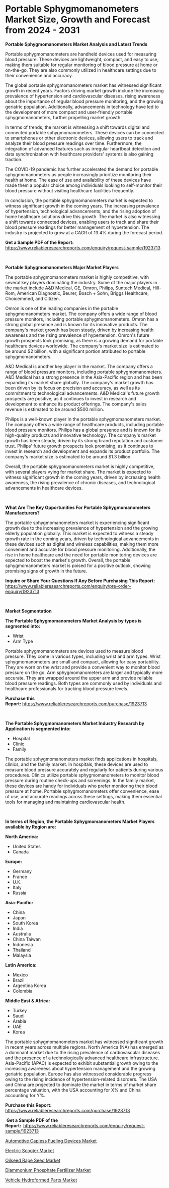 <p><h1>Portable Sphygmomanometers Market Size, Growth and Forecast from 2024 - 2031</h1></p><p><strong>Portable Sphygmomanometers Market Analysis and Latest Trends</strong></p>
<p><p>Portable sphygmomanometers are handheld devices used for measuring blood pressure. These devices are lightweight, compact, and easy to use, making them suitable for regular monitoring of blood pressure at home or on-the-go. They are also commonly utilized in healthcare settings due to their convenience and accuracy.</p><p>The global portable sphygmomanometers market has witnessed significant growth in recent years. Factors driving market growth include the increasing prevalence of hypertension and cardiovascular diseases, rising awareness about the importance of regular blood pressure monitoring, and the growing geriatric population. Additionally, advancements in technology have led to the development of more compact and user-friendly portable sphygmomanometers, further propelling market growth.</p><p>In terms of trends, the market is witnessing a shift towards digital and connected portable sphygmomanometers. These devices can be connected to smartphones or other electronic devices, allowing users to track and analyze their blood pressure readings over time. Furthermore, the integration of advanced features such as irregular heartbeat detection and data synchronization with healthcare providers' systems is also gaining traction.</p><p>The COVID-19 pandemic has further accelerated the demand for portable sphygmomanometers as people increasingly prioritize monitoring their health at home. The ease of use and availability of these devices have made them a popular choice among individuals looking to self-monitor their blood pressure without visiting healthcare facilities frequently.</p><p>In conclusion, the portable sphygmomanometers market is expected to witness significant growth in the coming years. The increasing prevalence of hypertension, technological advancements, and the rising adoption of home healthcare solutions drive this growth. The market is also witnessing a shift towards connected devices, enabling users to track and share their blood pressure readings for better management of hypertension. The industry is projected to grow at a CAGR of 13.4% during the forecast period.</p></p>
<p><strong>Get a Sample PDF of the Report:&nbsp;</strong> <a href="https://www.reliableresearchreports.com/enquiry/request-sample/1923713">https://www.reliableresearchreports.com/enquiry/request-sample/1923713</a></p>
<p>&nbsp;</p>
<p><strong>Portable Sphygmomanometers Major Market Players</strong></p>
<p><p>The portable sphygmomanometers market is highly competitive, with several key players dominating the industry. Some of the major players in the market include A&D Medical, GE, Omron, Philips, Suntech Medical, Hill-Rom, American Diagnostic, Beurer, Bosch + Sohn, Briggs Healthcare, Choicemmed, and Citizen.</p><p>Omron is one of the leading companies in the portable sphygmomanometers market. The company offers a wide range of blood pressure monitors, including portable sphygmomanometers. Omron has a strong global presence and is known for its innovative products. The company's market growth has been steady, driven by increasing health awareness and the rising prevalence of hypertension. Omron's future growth prospects look promising, as there is a growing demand for portable healthcare devices worldwide. The company's market size is estimated to be around $2 billion, with a significant portion attributed to portable sphygmomanometers.</p><p>A&D Medical is another key player in the market. The company offers a range of blood pressure monitors, including portable sphygmomanometers. A&D Medical has a strong presence in the Asia-Pacific region and has been expanding its market share globally. The company's market growth has been driven by its focus on precision and accuracy, as well as its commitment to technological advancements. A&D Medical's future growth prospects are positive, as it continues to invest in research and development to enhance its product offerings. The company's sales revenue is estimated to be around $500 million.</p><p>Philips is a well-known player in the portable sphygmomanometers market. The company offers a wide range of healthcare products, including portable blood pressure monitors. Philips has a global presence and is known for its high-quality products and innovative technology. The company's market growth has been steady, driven by its strong brand reputation and customer trust. Philips' future growth prospects look promising, as it continues to invest in research and development and expands its product portfolio. The company's market size is estimated to be around $1.3 billion.</p><p>Overall, the portable sphygmomanometers market is highly competitive, with several players vying for market share. The market is expected to witness significant growth in the coming years, driven by increasing health awareness, the rising prevalence of chronic diseases, and technological advancements in healthcare devices.</p></p>
<p>&nbsp;</p>
<p><strong>What Are The Key Opportunities For Portable Sphygmomanometers Manufacturers?</strong></p>
<p><p>The portable sphygmomanometers market is experiencing significant growth due to the increasing prevalence of hypertension and the growing elderly population globally. This market is expected to witness a steady growth rate in the coming years, driven by technological advancements in these devices such as digital and wireless capabilities, making them more convenient and accurate for blood pressure monitoring. Additionally, the rise in home healthcare and the need for portable monitoring devices are expected to boost the market's growth. Overall, the portable sphygmomanometers market is poised for a positive outlook, showing promising signs of growth in the future.</p></p>
<p><strong>Inquire or Share Your Questions If Any Before Purchasing This Report:</strong> <a href="https://www.reliableresearchreports.com/enquiry/pre-order-enquiry/1923713">https://www.reliableresearchreports.com/enquiry/pre-order-enquiry/1923713</a></p>
<p>&nbsp;</p>
<p><strong>Market Segmentation</strong></p>
<p><strong>The Portable Sphygmomanometers Market Analysis by types is segmented into:</strong></p>
<p><ul><li>Wrist</li><li>Arm Type</li></ul></p>
<p><p>Portable sphygmomanometers are devices used to measure blood pressure. They come in various types, including wrist and arm types. Wrist sphygmomanometers are small and compact, allowing for easy portability. They are worn on the wrist and provide a convenient way to monitor blood pressure on the go. Arm sphygmomanometers are larger and typically more accurate. They are wrapped around the upper arm and provide reliable blood pressure readings. Both types are commonly used by individuals and healthcare professionals for tracking blood pressure levels.</p></p>
<p><strong>Purchase this Report:&nbsp;</strong><a href="https://www.reliableresearchreports.com/purchase/1923713">https://www.reliableresearchreports.com/purchase/1923713</a></p>
<p>&nbsp;</p>
<p><strong>The Portable Sphygmomanometers Market Industry Research by Application is segmented into:</strong></p>
<p><ul><li>Hospital</li><li>Clinic</li><li>Family</li></ul></p>
<p><p>The portable sphygmomanometers market finds applications in hospitals, clinics, and the family market. In hospitals, these devices are used to measure blood pressure accurately and regularly for patients during various procedures. Clinics utilize portable sphygmomanometers to monitor blood pressure during routine check-ups and screenings. In the family market, these devices are handy for individuals who prefer monitoring their blood pressure at home. Portable sphygmomanometers offer convenience, ease of use, and accurate readings across these settings, making them essential tools for managing and maintaining cardiovascular health.</p></p>
<p>&nbsp;</p>
<p><strong>In terms of Region, the Portable Sphygmomanometers Market Players available by Region are:</strong></p>
<p>
    <p> <strong> North America: </strong>
        <ul>
            <li>United States</li>
            <li>Canada</li>
        </ul>
        </p> 
    <p> <strong> Europe: </strong>
        <ul>
            <li>Germany</li>
            <li>France</li>
            <li>U.K.</li>
            <li>Italy</li>
            <li>Russia</li>
        </ul>
        </p> 
    <p> <strong> Asia-Pacific: </strong>
        <ul>
            <li>China</li>
            <li>Japan</li>
            <li>South Korea</li>
            <li>India</li>
            <li>Australia</li>
            <li>China Taiwan</li>
            <li>Indonesia</li>
            <li>Thailand</li>
            <li>Malaysia</li>
        </ul>
        </p> 
    <p> <strong> Latin America: </strong>
        <ul>
            <li>Mexico</li>
            <li>Brazil</li>
            <li>Argentina Korea</li>
            <li>Colombia</li>
        </ul>
        </p> 
    <p> <strong> Middle East & Africa: </strong>
        <ul>
            <li>Turkey</li>
            <li>Saudi</li>
            <li>Arabia</li>
            <li>UAE</li>
            <li>Korea</li>
        </ul>
    </p>
    </p>
<p><p>The portable sphygmomanometers market has witnessed significant growth in recent years across multiple regions. North America (NA) has emerged as a dominant market due to the rising prevalence of cardiovascular diseases and the presence of a technologically advanced healthcare infrastructure. Asia-Pacific (APAC) is expected to exhibit substantial growth owing to the increasing awareness about hypertension management and the growing geriatric population. Europe has also witnessed considerable progress owing to the rising incidence of hypertension-related disorders. The USA and China are projected to dominate the market in terms of market share percentage valuation, with the USA accounting for X% and China accounting for Y%.</p></p>
<p><strong>Purchase this Report: </strong><a href="https://www.reliableresearchreports.com/purchase/1923713">https://www.reliableresearchreports.com/purchase/1923713</a></p>
<p>&nbsp;<strong>Get a Sample PDF of the Report:&nbsp;&nbsp;</strong><a href="https://www.reliableresearchreports.com/enquiry/request-sample/1923713">https://www.reliableresearchreports.com/enquiry/request-sample/1923713</a></p>
<p><strong></strong></p>
<p><p><a href="https://github.com/Paul14Anderson63/Market-Research-Report-List-2/blob/main/automotive-capless-fueling-devices-market.md">Automotive Capless Fueling Devices Market</a></p><p><a href="https://medium.com/@lorilarson1929/electric-scooter-market-trends-forecast-and-competitive-analysis-to-2031-fd52fb7f5096">Electric Scooter Market</a></p><p><a href="https://medium.com/p/17979006aa53/edit">Oilseed Rape Seed Market</a></p><p><a href="https://medium.com/@amyacrooks6457/diammonium-phosphate-fertilizer-market-comprehensive-assessment-by-type-application-and-37f5ec0ee920">Diammonium Phosphate Fertilizer Market</a></p><p><a href="https://github.com/aasishrp01/Market-Research-Report-List-2/blob/main/vehicle-hydroformed-parts-market.md">Vehicle Hydroformed Parts Market</a></p></p>